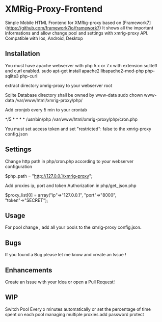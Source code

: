 # XMRig-Proxy-Frontend
Simple Mobile HTML Frontend for XMRig-proxy based on [Framework7] (https://github.com/framework7io/framework7)
It shows all the important informations and allow change pool and settings with xmrig-proxy API.
Compatible with Ios, Android, Desktop


## Installation
You must have apache webserver with php 5.x or 7.x with extension sqlite3 and curl enabled.
sudo apt-get install apache2 libapache2-mod-php php-sqlite3 php-curl

extract directory xmrig-proxy to your webserver root

Sqlite Database directory shall be owned by www-data
sudo chown www-data /var/www/html/xmrig-proxy/php/

Add cronjob every 5 min to your crontab

*/5 * * * * /usr/bin/php /var/www/html/xmrig-proxy/php/cron.php

You must set access token and set "restricted": false to the xmrig-proxy config.json

## Settings
Change http path in php/cron.php according to your webserver configuration

$php_path = "http://127.0.0.1/xmrig-proxy";

Add proxies ip, port and token Authorization in php/get_json.php

$proxy_list[0] = array("ip"=>"127.0.0.1", "port"=>"8000", "token"=>"SECRET");

## Usage
For pool change , add all your pools to the xmrig-proxy config.json.

## Bugs
If you found a Bug please let me know and create an Issue !

## Enhancements
Create an Issue with your Idea or open a Pull Request!

## WIP
Switch Pool Every x minutes automatically or set the percentage of time spent on each pool
managing multiple proxies
add password protect